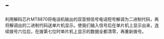 # -
利用解码芯片MT8870将电话机输出的双音频信号电话短号解调为二进制代码，再将解调出的二进制代码送单片机显示。使我们输入信号后在单片机上显示出来，连续拨号六位后，在拨第七位时单片机上显示的数据全都清零，再重新拨号。
